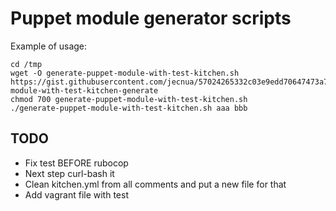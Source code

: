 # Puppet module generator scripts

Example of usage:

    cd /tmp
    wget -O generate-puppet-module-with-test-kitchen.sh https://gist.githubusercontent.com/jecnua/57024265332c03e9edd70647473a793e/raw/puppet-module-with-test-kitchen-generate
    chmod 700 generate-puppet-module-with-test-kitchen.sh
    ./generate-puppet-module-with-test-kitchen.sh aaa bbb

## TODO

- Fix test BEFORE rubocop
- Next step curl-bash it
- Clean kitchen.yml from all comments and put a new file for that
- Add vagrant file with test
